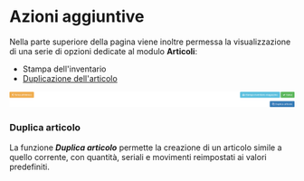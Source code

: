 # Azioni aggiuntive

Nella parte superiore della pagina viene inoltre permessa la visualizzazione di una serie di opzioni dedicate al modulo **Articoli**:

* Stampa dell'inventario
* [Duplicazione dell'articolo](modifica.md#duplica-articolo)

![Screenshot azioni aggiuntivi articoli](../../../../.gitbook/assets/options.png)

### Duplica articolo

La funzione _**Duplica articolo**_ permette la creazione di un articolo simile a quello corrente, con quantità, seriali e movimenti reimpostati ai valori predefiniti.

